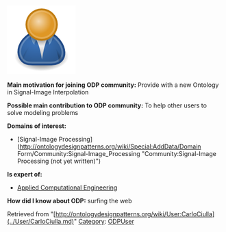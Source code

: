 [![Image:ODPUser.png](../images/a/a6/ODPUser.png)](../Image/ODPUser.png.md "Image:ODPUser.png")




  





__Main motivation for joining ODP community:__ Provide with a new Ontology in Signal-Image Interpolation


__Possible main contribution to ODP community:__ To help other users to solve modeling problems


__Domains of interest:__



* [Signal-Image Processing](http://ontologydesignpatterns.org/wiki/Special:AddData/Domain Form/Community:Signal-Image_Processing "Community:Signal-Image Processing (not yet written)")


__Is expert of:__



* [Applied Computational Engineering](http://ontologydesignpatterns.org/wiki/index.php?title=Community:Applied_Computational_Engineering&action=edit&redlink=1 "Community:Applied Computational Engineering (not yet written)")


__How did I know about ODP:__ surfing the web






Retrieved from "[http://ontologydesignpatterns.org/wiki/User:CarloCiulla](../User/CarloCiulla.md)"
 [Category](http://ontologydesignpatterns.org/wiki/Special:Categories "Special:Categories"): [ODPUser](../Category/ODPUser.md "Category:ODPUser")
